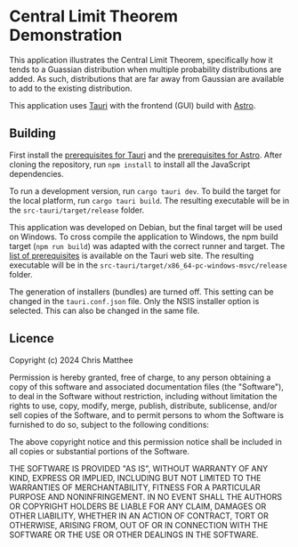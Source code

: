 # Central Limit Theorem Demonstration

This application illustrates the Central Limit Theorem, specifically how it tends to a Guassian distribution when multiple probability distributions are added. As such, distributions that are far away from Gaussian are available to add to the existing distribution.

This application uses [Tauri](https://tauri.app/) with the frontend (GUI) build with [Astro](https://astro.build/).

## Building

First install the [prerequisites for Tauri](https://tauri.app/v1/guides/getting-started/prerequisites) and the [prerequisites for Astro](https://docs.astro.build/en/install/auto/#prerequisites). After cloning the repository, run `npm install` to install all the JavaScript dependencies.

To run a development version, run `cargo tauri dev`. To build the target for the local platform, run `cargo tauri build`. The resulting executable will be in the `src-tauri/target/release` folder.

This application was developed on Debian, but the final target will be used on Windows. To cross compile the application to Windows, the npm build target (`npm run build`) was adapted with the correct runner and target. The [list of prerequisites](https://tauri.app/v1/guides/building/cross-platform) is available on the Tauri web site. The resulting executable will be in the `src-tauri/target/x86_64-pc-windows-msvc/release` folder.

The generation of installers (bundles) are turned off. This setting can be changed in the `tauri.conf.json` file. Only the NSIS installer option is selected. This can also be changed in the same file.

## Licence

Copyright (c) 2024 Chris Matthee

Permission is hereby granted, free of charge, to any person obtaining a copy of
this software and associated documentation files (the "Software"), to deal in
the Software without restriction, including without limitation the rights to
use, copy, modify, merge, publish, distribute, sublicense, and/or sell copies
of the Software, and to permit persons to whom the Software is furnished to do
so, subject to the following conditions:

The above copyright notice and this permission notice shall be included in all
copies or substantial portions of the Software.

THE SOFTWARE IS PROVIDED "AS IS", WITHOUT WARRANTY OF ANY KIND, EXPRESS OR
IMPLIED, INCLUDING BUT NOT LIMITED TO THE WARRANTIES OF MERCHANTABILITY,
FITNESS FOR A PARTICULAR PURPOSE AND NONINFRINGEMENT. IN NO EVENT SHALL THE
AUTHORS OR COPYRIGHT HOLDERS BE LIABLE FOR ANY CLAIM, DAMAGES OR OTHER
LIABILITY, WHETHER IN AN ACTION OF CONTRACT, TORT OR OTHERWISE, ARISING FROM,
OUT OF OR IN CONNECTION WITH THE SOFTWARE OR THE USE OR OTHER DEALINGS IN THE
SOFTWARE.
